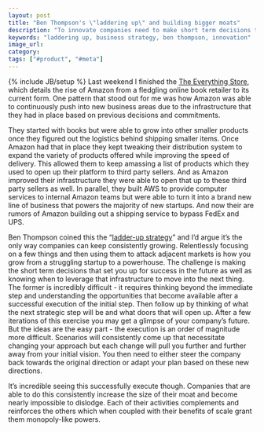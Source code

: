 ```yaml
---
layout: post
title: "Ben Thompson's \"laddering up\" and building bigger moats"
description: "To innovate companies need to make short term decisions that increase their optionality in the future. Making the right decision now can set you up for huge success later on."
keywords: "laddering up, business strategy, ben thompson, innovation"
image_url:
category:
tags: ["#product", "#meta"]
---
```

{% include JB/setup %}
Last weekend I finished the [The Everything Store](http://www.amazon.com/The-Everything-Store-Bezos-Amazon-ebook/dp/B00BWQW73E), which details the rise of Amazon from a fledgling online book retailer to its current form. One pattern that stood out for me was how Amazon was able to continuously push into new business areas due to the infrastructure that they had in place based on previous decisions and commitments.

They started with books but were able to grow into other smaller products once they figured out the logistics behind shipping smaller items. Once Amazon had that in place they kept tweaking their distribution system to expand the variety of products offered while improving the speed of delivery. This allowed them to keep amassing a list of products which they used to open up their platform to third party sellers. And as Amazon improved their infrastructure they were able to open that up to these third party sellers as well. In parallel, they built AWS to provide computer services to internal Amazon teams but were able to turn it into a brand new line of business that powers the majority of new startups. And now their are rumors of Amazon building out a shipping service to bypass FedEx and UPS.

Ben Thompson coined this the “[ladder-up strategy](https://stratechery.com/2016/snapchats-ladder/)” and I’d argue it’s the only way companies can keep consistently growing. Relentlessly focusing on a few things and then using them to attack adjacent markets is how you grow from a struggling startup to a powerhouse. The challenge is making the short term decisions that set you up for success in the future as well as knowing when to leverage that infrastructure to move into the next thing. The former is incredibly difficult - it requires thinking beyond the immediate step and understanding the opportunities that become available after a successful execution of the initial step. Then follow up by thinking of what the next strategic step will be and what doors that will open up. After a few iterations of this exercise you may get a glimpse of your company’s future. But the ideas are the easy part - the execution is an order of magnitude more difficult. Scenarios will consistently come up that necessitate changing your approach but each change will pull you further and further away from your initial vision. You then need to either steer the company back towards the original direction or adapt your plan based on these new directions.

It’s incredible seeing this successfully execute though. Companies that are able to do this consistently increase the size of their moat and become nearly impossible to dislodge. Each of their activities complements and reinforces the others which when coupled with their benefits of scale grant them monopoly-like powers.
